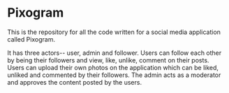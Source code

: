 # Pixogram
This is the repository for all the code written for a social media application called Pixogram. 

It has three actors-- user, admin and follower. 
Users can follow each other by being their followers and view, like, unlike, comment on their posts. Users can upload their own photos on the application which can be liked, unliked and commented by their followers. 
The admin acts as a moderator and approves the content posted by the users. 
